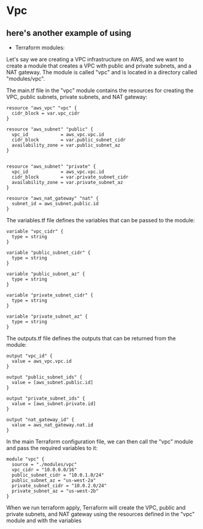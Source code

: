 # Vpc

## here's another example of using
-  Terraform modules:

Let's say we are creating a VPC infrastructure on AWS, and we want to create a module that creates a VPC with public and private subnets, and a NAT gateway. The module is called "vpc" and is located in a directory called "modules/vpc".

The main.tf file in the "vpc" module contains the resources for creating the VPC, public subnets, private subnets, and NAT gateway:

```
resource "aws_vpc" "vpc" {
  cidr_block = var.vpc_cidr
}

resource "aws_subnet" "public" {
  vpc_id            = aws_vpc.vpc.id
  cidr_block        = var.public_subnet_cidr
  availability_zone = var.public_subnet_az
}


resource "aws_subnet" "private" {
  vpc_id            = aws_vpc.vpc.id
  cidr_block        = var.private_subnet_cidr
  availability_zone = var.private_subnet_az
}

resource "aws_nat_gateway" "nat" {
  subnet_id = aws_subnet.public.id
}
```
The variables.tf file defines the variables that can be passed to the module:

```
variable "vpc_cidr" {
  type = string
}

variable "public_subnet_cidr" {
  type = string
}

variable "public_subnet_az" {
  type = string
}

variable "private_subnet_cidr" {
  type = string
}

variable "private_subnet_az" {
  type = string
}
```
The outputs.tf file defines the outputs that can be returned from the module:

```
output "vpc_id" {
  value = aws_vpc.vpc.id
}

output "public_subnet_ids" {
  value = [aws_subnet.public.id]
}

output "private_subnet_ids" {
  value = [aws_subnet.private.id]
}

output "nat_gateway_id" {
  value = aws_nat_gateway.nat.id
}
```
In the main Terraform configuration file, we can then call the "vpc" module and pass the required variables to it:
```
module "vpc" {
  source = "./modules/vpc"
  vpc_cidr = "10.0.0.0/16"
  public_subnet_cidr = "10.0.1.0/24"
  public_subnet_az = "us-west-2a"
  private_subnet_cidr = "10.0.2.0/24"
  private_subnet_az = "us-west-2b"
}
```
When we run terraform apply, Terraform will create the VPC, public and private subnets, and NAT gateway using the resources defined in the "vpc" module and with the variables
